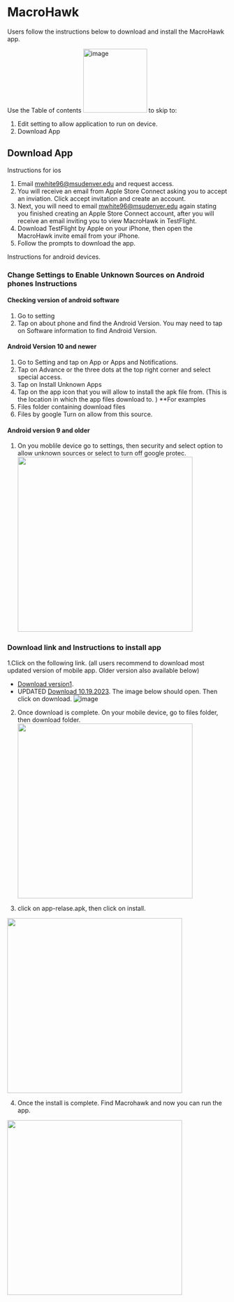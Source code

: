 # MacroHawk
Users follow the instructions below to download and install the MacroHawk app. 

Use the Table of contents <img width="146" alt="image" src="https://github.com/Fall-2023-CS-Senior-Experience/MarcoHawk-Users/assets/89881902/82b593ed-e04b-4c0a-b3a1-b703ffae7b48"> to skip to:

1. Edit setting to allow application to run on device.
2. Download App
   
## Download App 
Instructions for ios
1. Email mwhite96@msudenver.edu and request access.
2. You will receive an email from Apple Store Connect asking you to accept an inviation. Click accept invitation and create an account.
3. Next, you will need to email mwhite96@msudenver.edu again stating you finished creating an Apple Store Connect account, after you will receive an email inviting you to view MacroHawk in TestFlight.
4. Download TestFlight by Apple on your iPhone, then open the MacroHawk invite email from your iPhone.
5. Follow the prompts to download the app.

Instructions for android devices.

### Change Settings to Enable Unknown Sources on Android phones Instructions
	
#### Checking version of android software 
1. Go to setting
2. Tap on about phone and find the Android Version. You may need to tap on Software information to find Android Version.

#### Android Version 10 and newer

1. Go to Setting and tap on App or Apps and Notifications.
2. Tap on Advance or the three dots at the top right corner and select special access.
3. Tap on Install Unknown Apps
4. Tap on the app icon that you will allow to install the apk file from.  (This is the location in which the app files download to. )
**For examples
1. Files folder containing download files
2. Files by google
Turn on allow from this source. 

#### Android version 9 and older
1. On you moblile device go to settings, then security and select option to allow unknown sources or select to turn off google protec. <img src="https://github.com/Fall-2023-CS-Senior-Experience/MacroHawk/assets/91153874/330ecd6f-f286-4b12-a623-3c963300136a" width="400" height="400">


### Download link and Instructions to install app
1.Click on the following link. (all users recommend to download most updated version of mobile app.  Older version also available below)
* [Download version1](https://drive.google.com/file/d/1L0uIZzmMTOnPJpXzy99KQKv4aw0KCEfr/view?usp=sharing). 
* UPDATED [Download 10.19.2023](https://drive.google.com/file/d/1olQ3rlMi9m2UT0O0oa8BUM0Q2tPOvt8k/view?usp=share_link). 
The image below should open. Then click on download. ![image](https://github.com/Fall-2023-CS-Senior-Experience/MacroHawk/assets/91153874/fdc64943-b90d-4d12-85b5-dc038d638f92)

2. Once download is complete. On your mobile device, go to files folder, then download folder. <img src="https://github.com/Fall-2023-CS-Senior-Experience/MacroHawk/assets/91153874/6f1a57eb-9917-4d9a-9a02-6d21abf44c1f" width="400" height="400"> 

3. click on app-relase.apk, then click on install.
<img src="https://github.com/Fall-2023-CS-Senior-Experience/MacroHawk/assets/91153874/49baaf56-0a77-4035-a53c-385a092c7def" width="400" height="400">

4. Once the install is complete. Find Macrohawk and now you can run the app.
<img src="https://github.com/Fall-2023-CS-Senior-Experience/MacroHawk/assets/91153874/ecab3952-9ac9-459f-9b08-89f45be50fa8" width="400" height="400">
